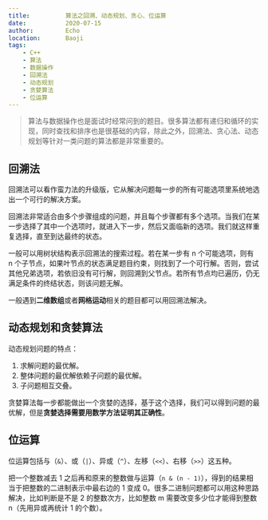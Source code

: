 ```yaml
---
title:          算法之回溯、动态规划、贪心、位运算
date:           2020-07-15
author:         Echo
location:       Baoji 
tags: 
    - C++
    - 算法
    - 数据操作
    - 回溯法
    - 动态规划
    - 贪婪算法
    - 位运算
---
```


> 算法与数据操作也是面试时经常问到的题目。很多算法都有递归和循环的实现，同时查找和排序也是很基础的内容，除此之外，回溯法、贪心法、动态规划等针对一类问题的算法都是非常重要的。

## 回溯法

回溯法可以看作蛮力法的升级版，它从解决问题每一步的所有可能选项里系统地选出一个可行的解决方案。

回溯法非常适合由多个步骤组成的问题，并且每个步骤都有多个选项。当我们在某一步选择了其中一个选项时，就进入下一步，然后又面临新的选项。我们就这样重复选择，直至到达最终的状态。

一般可以用树状结构表示回溯法的搜索过程。若在某一步有 n 个可能选项，则有 n 个子节点，如果叶节点的状态满足题目约束，则找到了一个可行解。否则，尝试其他兄弟选项，若依旧没有可行解，则回溯到父节点。若所有节点均已遍历，仍无满足条件的终结状态，则该问题无解。

一般遇到**二维数组**或者**网格运动**相关的题目都可以用回溯法解决。

## 动态规划和贪婪算法

动态规划问题的特点：

1. 求解问题的最优解。
2. 整体问题的最优解依赖子问题的最优解。
3. 子问题相互交叠。

贪婪算法每一步都能做出一个贪婪的选择，基于这个选择，我们可以得到问题的最优解，但是**贪婪选择需要用数学方法证明其正确性**。

## 位运算

位运算包括与（`&`）、或（`|`）、异或（`^`）、左移（`<<`）、右移（`>>`）这五种。

把一个整数减去 1 之后再和原来的整数做与运算（`n & (n - 1)`），得到的结果相当于把整数的二进制表示中最右边的 1 变成 0。很多二进制问题都可以用这种思路解决，比如判断是不是 2 的整数次方，比如整数 m 需要改变多少位才能得到整数 n（先用异或再统计 1 的个数）。